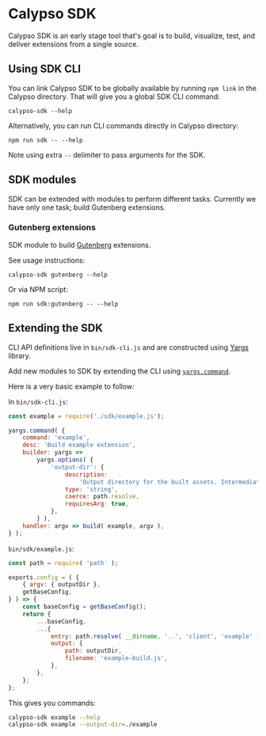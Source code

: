 Calypso SDK
===========

Calypso SDK is an early stage tool that's goal is to build, visualize, test, and deliver extensions from a single source.

## Using SDK CLI

You can link Calypso SDK to be globally available by running `npm link` in the Calypso directory. That will give you a global SDK CLI command:

```
calypso-sdk --help
```

Alternatively, you can run CLI commands directly in Calypso directory:

```
npm run sdk -- --help
```

Note using extra `--` delimiter to pass arguments for the SDK.

## SDK modules

SDK can be extended with modules to perform different tasks. Currently we have only one task; build Gutenberg extensions.

### Gutenberg extensions

SDK module to build [Gutenberg](https://wordpress.org/gutenberg/handbook/) extensions.

See usage instructions:

```
calypso-sdk gutenberg --help
```

Or via NPM script:
```
npm run sdk:gutenberg -- --help
```

## Extending the SDK

CLI API definitions live in `bin/sdk-cli.js` and are constructed using [Yargs](http://yargs.js.org/) library.

Add new modules to SDK by extending the CLI using [`yargs.command`](http://yargs.js.org/docs/#api-commandcmd-desc-builder-handler).

Here is a very basic example to follow:

In `bin/sdk-cli.js`:
```js
const example = require('./sdk/example.js');

yargs.command( {
	command: 'example',
	desc: 'Build example extension',
	builder: yargs =>
		yargs.options( {
			'output-dir': {
				description:
					'Output directory for the built assets. Intermediate directories are created as required.',
				type: 'string',
				coerce: path.resolve,
				requiresArg: true,
			},
		} ),
	handler: argv => build( example, argv ),
} );
```

`bin/sdk/example.js`:
```js
const path = require( 'path' );

exports.config = ( {
	{ argv: { outputDir },
	getBaseConfig,
} ) => {
	const baseConfig = getBaseConfig();
	return {
		...baseConfig,
		...{
			entry: path.resolve( __dirname, '..', 'client', 'example' ),
			output: {
				path: outputDir,
				filename: 'example-build.js',
			},
		},
	};
};
```

This gives you commands:
```bash
calypso-sdk example --help
calypso-sdk example --output-dir=./example
```
